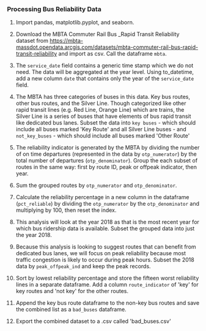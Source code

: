 ### Processing Bus Reliability Data

1. Import pandas, matplotlib.pyplot, and seaborn.

2. Download the MBTA Commuter Rail Bus _Rapid Transit Reliability dataset from https://mbta-massdot.opendata.arcgis.com/datasets/mbta-commuter-rail-bus-rapid-transit-reliability and import as csv. Call the dataframe `mbta`.

3. The `service_date` field contains a generic time stamp which we do not need. The data will be aggregated at the year level. Using to_datetime, add a new column `date` that contains only the year of the `service_date` field.

4. The MBTA has three categories of buses in this data. Key bus routes, other bus routes, and the Silver Line. Though categorized like other rapid transit lines (e.g. Red Line, Orange Line) which are trains, the Silver Line is a series of buses that have elements of bus rapid transit like dedicated bus lanes.
Subset the data into `key buses` - which should include all buses marked 'Key Route' and all Silver Line buses - and `not_key_buses` - which should include all buses marked 'Other Route'

5. The reliability indicator is generated by the MBTA by dividing the number of on time departures (represented in the data by `otp_numerator`) by the total number of departures (`otp_denominator`).
Group the each subset of routes in the same way: first by route ID, peak or offpeak indicator, then year.

6. Sum the grouped routes by `otp_numerator` and `otp_denominator`.

7. Calculate the reliability percentage in a new column in the dataframe (`pct_reliable`) by dividing the `otp_numerator` by the `otp_denominator` and multiplying by 100, then reset the index.

8. This analysis will look at the year 2018 as that is the most recent year for which bus ridership data is available. Subset the grouped data into just the year 2018.

9. Because this analysis is looking to suggest routes that can benefit from dedicated bus lanes, we will focus on peak reliability because most traffic congestion is likely to occur during peak hours.
Subset the 2018 data by `peak_offpeak_ind` and keep the peak records.

10. Sort by lowest reliability percentage and store the fifteen worst reliability lines in a separate dataframe. Add a column `route_indicator` of 'key' for key routes and 'not key' for the other routes.

11. Append the key bus route dataframe to the non-key bus routes and save the combined list as a `bad_buses` dataframe.

12. Export the combined dataset to a .csv called 'bad_buses.csv'
